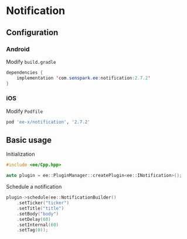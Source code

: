 # Notification
## Configuration
### Android
Modify `build.gradle`
```java
dependencies {
    implementation 'com.senspark.ee:notification:2.7.2'
}
```

### iOS
Modify `Podfile`
```ruby
pod 'ee-x/notification', '2.7.2'
```

## Basic usage
Initialization
```cpp
#include <ee/Cpp.hpp>

auto plugin = ee::PluginManager::createPlugin<ee::INotification>();
```

Schedule a notification
```cpp
plugin->schedule(ee::NotificationBuilder()
    .setTicker("ticker")
    .setTitle("title")
    .setBody("body")
    .setDelay(60)
    .setInternal(60)
    .setTag(0));
```
